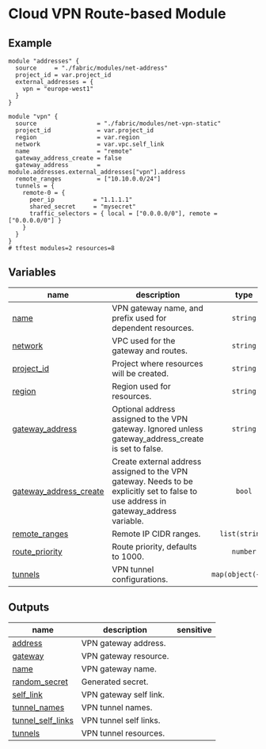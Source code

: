 # Cloud VPN Route-based Module

## Example

```hcl
module "addresses" {
  source     = "./fabric/modules/net-address"
  project_id = var.project_id
  external_addresses = {
    vpn = "europe-west1"
  }
}

module "vpn" {
  source                 = "./fabric/modules/net-vpn-static"
  project_id             = var.project_id
  region                 = var.region
  network                = var.vpc.self_link
  name                   = "remote"
  gateway_address_create = false
  gateway_address        = module.addresses.external_addresses["vpn"].address
  remote_ranges          = ["10.10.0.0/24"]
  tunnels = {
    remote-0 = {
      peer_ip           = "1.1.1.1"
      shared_secret     = "mysecret"
      traffic_selectors = { local = ["0.0.0.0/0"], remote = ["0.0.0.0/0"] }
    }
  }
}
# tftest modules=2 resources=8
```
<!-- BEGIN TFDOC -->

## Variables

| name | description | type | required | default |
|---|---|:---:|:---:|:---:|
| [name](variables.tf#L29) | VPN gateway name, and prefix used for dependent resources. | <code>string</code> | ✓ |  |
| [network](variables.tf#L34) | VPC used for the gateway and routes. | <code>string</code> | ✓ |  |
| [project_id](variables.tf#L39) | Project where resources will be created. | <code>string</code> | ✓ |  |
| [region](variables.tf#L44) | Region used for resources. | <code>string</code> | ✓ |  |
| [gateway_address](variables.tf#L17) | Optional address assigned to the VPN gateway. Ignored unless gateway_address_create is set to false. | <code>string</code> |  | <code>null</code> |
| [gateway_address_create](variables.tf#L23) | Create external address assigned to the VPN gateway. Needs to be explicitly set to false to use address in gateway_address variable. | <code>bool</code> |  | <code>true</code> |
| [remote_ranges](variables.tf#L49) | Remote IP CIDR ranges. | <code>list&#40;string&#41;</code> |  | <code>&#91;&#93;</code> |
| [route_priority](variables.tf#L56) | Route priority, defaults to 1000. | <code>number</code> |  | <code>1000</code> |
| [tunnels](variables.tf#L62) | VPN tunnel configurations. | <code title="map&#40;object&#40;&#123;&#10;  ike_version   &#61; optional&#40;number, 2&#41;&#10;  peer_ip       &#61; string&#10;  shared_secret &#61; optional&#40;string&#41;&#10;  traffic_selectors &#61; object&#40;&#123;&#10;    local  &#61; list&#40;string&#41;&#10;    remote &#61; list&#40;string&#41;&#10;  &#125;&#41;&#10;&#125;&#41;&#41;">map&#40;object&#40;&#123;&#8230;&#125;&#41;&#41;</code> |  | <code>&#123;&#125;</code> |

## Outputs

| name | description | sensitive |
|---|---|:---:|
| [address](outputs.tf#L17) | VPN gateway address. |  |
| [gateway](outputs.tf#L22) | VPN gateway resource. |  |
| [name](outputs.tf#L27) | VPN gateway name. |  |
| [random_secret](outputs.tf#L32) | Generated secret. |  |
| [self_link](outputs.tf#L37) | VPN gateway self link. |  |
| [tunnel_names](outputs.tf#L42) | VPN tunnel names. |  |
| [tunnel_self_links](outputs.tf#L50) | VPN tunnel self links. |  |
| [tunnels](outputs.tf#L58) | VPN tunnel resources. |  |

<!-- END TFDOC -->
